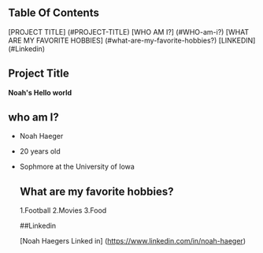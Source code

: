## Table Of Contents

[PROJECT TITLE] (#PROJECT-TITLE)
[WHO AM I?] (#WHO-am-i?)
[WHAT ARE MY FAVORITE HOBBIES] (#what-are-my-favorite-hobbies?)
[LINKEDIN] (#Linkedin)

## Project Title

**Noah's Hello world**

## who am I?

- Noah Haeger
- 20 years old
- Sophmore at the University of Iowa

  ## What are my favorite hobbies?

  1.Football
  2.Movies
  3.Food

  ##Linkedin

  [Noah Haegers Linked in] (https://www.linkedin.com/in/noah-haeger)

